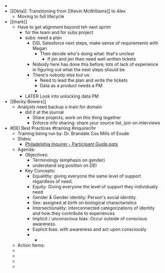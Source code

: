 -
- [[Okta]]: Transitioning from [[Kevin McWilliams]] to Alex
	- Moving to full lifecycle
- [[mark]]
	- Have to get alignment beyond teh next sprint
		- for the team and for subs project
		- subs: need a plan
			- DSI, Salesforce next steps, make sense of requirements with Megan
				- Then decide who's doing what: that's unclear
					- If jim and jen then need well written tickets
			- Nobody here has done this before; lots of lack of experience in figuring out what the next steps should be
			- There's nobody else but us:
				- Need to lead the plan and write the tickets
				- Data as a product needs a PM
				-
		- LATER Look into unlocking data PM
- [[Becky Bowers]]
	- Analysts need backup x-train for domain
		- did it at the journal
			- Share projects; work on this thing together
			- Enforce info sharing: share your source list, join on interviews
- #DEI Best Practices #training #inquirer/hr
	- Training being run by: Dr. Brandale Cox Mills of Exude
	- Slides:
		- [Philadelphia Inquirer - Participant Guide.pptx](../assets/Philadelphia_Inquirer_-_Participant_Guide_1654103066348_0.pptx)
	- Agenda:
		- Objectives:
			- Terminology (emphasis on gender)
			- understand org position on DEI
		- Key Concepts:
			- Equalithy: giving everyone the same level of support regardless of need.
			- Equity: Giving everyone the level of support they individually need
			- Gender & Gender identity: Person's social identity.
			- Sex: assigned at birth on biological charactaristics
			- Intersectionality: interconnected categorizations of identity and how they contribute to experiences
			- Implicit / unconscious bias: Occur outside of conscious awareness.
			- Explicit bias: with awareness and act upon consciously
			-
				-
	- Action Items:
	-
	-
	-
	-